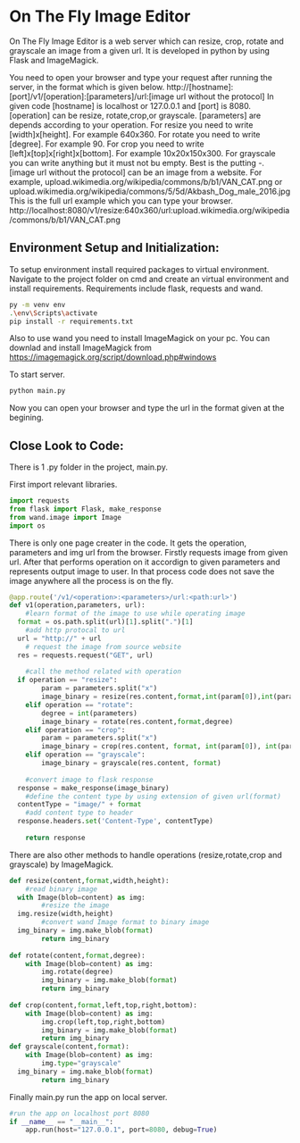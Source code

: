 
# On The Fly Image Editor

On The Fly Image Editor is a web server which can resize, crop, rotate and grayscale an image from a given url. It is developed in python by using Flask and ImageMagick. 

You need to open your browser and type your request after running the server, in the format which is given below.
http://[hostname]:[port]/v1/[operation]:[parameters]/url:[image url without the protocol] 
In given code [hostname] is localhost or 127.0.0.1 and [port] is 8080.
[operation] can be resize, rotate,crop,or grayscale.
[parameters] are depends according to your operation. 
For resize you need to write [width]x[height]. For example 640x360.
For rotate you need to write [degree]. For example 90.
For crop you need to write [left]x[top]x[right]x[bottom]. For example 10x20x150x300.
For grayscale you can write anything but it must not bu empty. Best is the putting -.
[image url without the protocol]  can be an image from a website. For example, upload.wikimedia.org/wikipedia/commons/b/b1/VAN_CAT.png or upload.wikimedia.org/wikipedia/commons/5/5d/Akbash_Dog_male_2016.jpg
This is the full url example which you can type your browser. 
http://localhost:8080/v1/resize:640x360/url:upload.wikimedia.org/wikipedia/commons/b/b1/VAN_CAT.png


## Environment Setup and Initialization:

To setup environment install required packages to virtual environment. Navigate to the project folder on cmd and create an virtual environment and install requirements. Requirements include flask, requests and wand. 
```bash
py -m venv env
.\env\Scripts\activate
pip install -r requirements.txt
```
Also to use wand you need to install ImageMagick on your pc. You can downlad and install ImageMagick from https://imagemagick.org/script/download.php#windows

To start server.

```bash
python main.py
```

Now you can open your browser and type the url in the format given at the begining.

## Close Look to Code:
There is 1 .py folder in the project, main.py. 

First import relevant libraries.
```python
import requests  
from flask import Flask, make_response  
from wand.image import Image  
import os
```
There is only one page creater in the code. It gets the operation, parameters and img url from the browser. Firstly requests image from given url. After that performs operation on it accordign to given parameters and represents output image to user. In that process code does not save the image anywhere all the process is on the fly.
```python
@app.route('/v1/<operation>:<parameters>/url:<path:url>')  
def v1(operation,parameters, url):  
    #learn format of the image to use while operating image  
  format = os.path.split(url)[1].split(".")[1]  
    #add http protocal to url  
  url = "http://" + url  
    # request the image from source website  
  res = requests.request("GET", url)  
  
    #call the method related with operation  
  if operation == "resize":  
        param = parameters.split("x")  
        image_binary = resize(res.content,format,int(param[0]),int(param[1]))  
    elif operation == "rotate":  
        degree = int(parameters)  
        image_binary = rotate(res.content,format,degree)  
    elif operation == "crop":  
        param = parameters.split("x")  
        image_binary = crop(res.content, format, int(param[0]), int(param[1]),int(param[2]), int(param[3]))  
    elif operation == "grayscale":  
        image_binary = grayscale(res.content, format)  
  
    #convert image to flask response  
  response = make_response(image_binary)  
    #define the content type by using extension of given url(format)  
  contentType = "image/" + format  
    #add content type to header  
  response.headers.set('Content-Type', contentType)  
  
    return response
```
There are also other methods to handle operations (resize,rotate,crop and grayscale) by ImageMagick. 
```python
def resize(content,format,width,height):  
    #read binary image  
  with Image(blob=content) as img:  
        #resize the image  
  img.resize(width,height)  
        #convert wand Image format to binary image  
  img_binary = img.make_blob(format)  
        return img_binary  
  
def rotate(content,format,degree):  
    with Image(blob=content) as img:  
        img.rotate(degree)  
        img_binary = img.make_blob(format)  
        return img_binary  
  
def crop(content,format,left,top,right,bottom):  
    with Image(blob=content) as img:  
        img.crop(left,top,right,bottom)  
        img_binary = img.make_blob(format)  
        return img_binary  
def grayscale(content,format):  
    with Image(blob=content) as img:  
        img.type="grayscale"  
  img_binary = img.make_blob(format)  
        return img_binary
```
Finally main.py run the app on local server.
```python
#run the app on localhost port 8080  
if __name__ == "__main__":  
    app.run(host="127.0.0.1", port=8080, debug=True)
```
